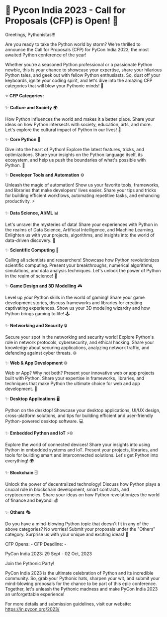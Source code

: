 # 🐍 Pycon India 2023 - Call for Proposals (CFP) is Open! 🎉

Greetings, Pythonistas!!! 

Are you ready to take the Python world by storm? We're thrilled to announce the Call for Proposals (CFP) for PyCon India 2023, 
the most awaited Python conference of the year! 

Whether you're a seasoned Python professional or a passionate Python newbie, this is your chance to showcase your expertise, share your hilarious Python tales, and geek out with fellow Python enthusiasts. So, dust off your keyboards, ignite your coding spirit, and let's dive into the amazing CFP categories that will blow your Pythonic minds! 🌟

⭐ **CFP Categories:**


✨ **Culture and Society** 🌍

How Python influences the world and makes it a better place. Share your ideas on how Python intersects with society, education, arts, and more. Let's explore the cultural impact of Python in our lives! 🌈


✨ **Core Python** 🐍

Dive into the heart of Python! Explore the latest features, tricks, and optimizations. Share your insights on the Python language itself, its ecosystem, and help us push the boundaries of what's possible with Python. 🚀


✨ **Developer Tools and Automation** ⚙️

Unleash the magic of automation! Show us your favorite tools, frameworks, and libraries that make developers' lives easier. Share your tips and tricks for building efficient workflows, automating repetitive tasks, and enhancing productivity. ⚡


✨ **Data Science, AI/ML** 📊

Let's unravel the mysteries of data! Share your experiences with Python in the realms of Data Science, Artificial Intelligence, and Machine Learning. Enlighten us with your projects, algorithms, and insights into the world of data-driven discovery. 🧠


✨ **Scientific Computing** 🔬

Calling all scientists and researchers! Showcase how Python revolutionizes scientific computing. Present your breakthroughs, numerical algorithms, simulations, and data analysis techniques. Let's unlock the power of Python in the realm of science! 🌌


✨ **Game Design and 3D Modelling** 🎮

Level up your Python skills in the world of gaming! Share your game development stories, discuss frameworks and libraries for creating captivating experiences. Show us your 3D modeling wizardry and how Python brings gaming to life! 🕹️


✨ **Networking and Security** 🔒

Secure your spot in the networking and security world! Explore Python's role in network protocols, cybersecurity, and ethical hacking. Share your knowledge about securing applications, analyzing network traffic, and defending against cyber threats. 🌐

✨ **Web & App Development** 🌐

Web or App? Why not both? Present your innovative web or app projects built with Python. Share your expertise in frameworks, libraries, and techniques that make Python the ultimate choice for web and app development. 🚀


✨ **Desktop Applications** 🖥️

Python on the desktop! Showcase your desktop applications, UI/UX design, cross-platform solutions, and tips for building efficient and user-friendly Python-powered desktop software. 💻


✨ **Embedded Python and IoT** ⚡🌐

Explore the world of connected devices! Share your insights into using Python in embedded systems and IoT. Present your projects, libraries, and tools for building smart and interconnected solutions. Let's get Python into everything! 🌍


✨ **Blockchain** 🗄️

Unlock the power of decentralized technology! Discuss how Python plays a crucial role in blockchain development, smart contracts, and cryptocurrencies. Share your ideas on how Python revolutionizes the world of finance and beyond! 💰


✨ **Others** 🎭

Do you have a mind-blowing Python topic that doesn't fit in any of the above categories? No worries! Submit your proposals under the "Others" category. Surprise us with your unique and exciting ideas! 🎉

CFP Opens: -
CFP Deadline: - 

PyCon India 2023: 29 Sept - 02 Oct, 2023


Join the Pythonic Party!

PyCon India 2023 is the ultimate celebration of Python and its incredible community. So, grab your Pythonic hats, sharpen your wit, and submit your mind-blowing proposals for the chance to be part of this epic conference. Together, let's unleash the Pythonic madness and make PyCon India 2023 an unforgettable experience!

For more details and submission guidelines, visit our website: https://in.pycon.org/2023/
